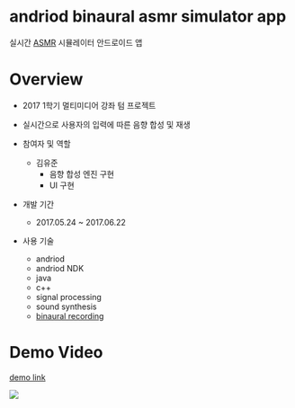 # andriod binaural asmr simulator app

실시간 [ASMR](https://en.wikipedia.org/wiki/Autonomous_sensory_meridian_response) 시뮬레이터 안드로이드 앱

# Overview

-   2017 1학기 멀티미디어 강좌 텀 프로젝트
-   실시간으로 사용자의 입력에 따른 음향 합성 및 재생
-   참여자 및 역할

    -   김유준
        -   음향 합성 엔진 구현
        -   UI 구현

-   개발 기간

    -   2017.05.24 ~ 2017.06.22

-   사용 기술

    -   andriod
    -   andriod NDK
    -   java
    -   c++
    -   signal processing
    -   sound synthesis
    -   [binaural recording](https://en.wikipedia.org/wiki/Binaural_recording) 

# Demo Video

[demo link](http://www.youtube.com/watch?v=bjVMhjAVgCo)

[![](http://img.youtube.com/vi/bjVMhjAVgCo/0.jpg)](http://www.youtube.com/watch?v=bjVMhjAVgCo)

